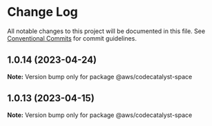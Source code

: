 # Change Log

All notable changes to this project will be documented in this file.
See [Conventional Commits](https://conventionalcommits.org) for commit guidelines.

## 1.0.14 (2023-04-24)

**Note:** Version bump only for package @aws/codecatalyst-space





## 1.0.13 (2023-04-15)

**Note:** Version bump only for package @aws/codecatalyst-space
